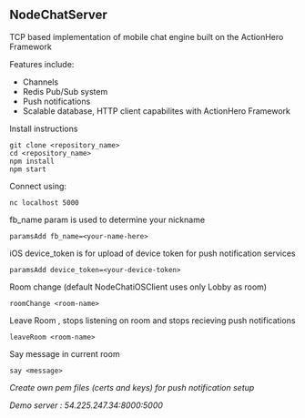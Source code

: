 NodeChatServer
-
TCP based implementation of mobile chat engine built on the ActionHero Framework

Features include:
- Channels
- Redis Pub/Sub system
- Push notifications
- Scalable database, HTTP client capabilites with ActionHero Framework 

Install instructions

    git clone <repository_name>
    cd <repository_name>
    npm install
    npm start

Connect using:

    nc localhost 5000
    
fb_name param is used to determine your nickname

    paramsAdd fb_name=<your-name-here>
    
iOS device_token is for upload of device token for push notification services

    paramsAdd device_token=<your-device-token>
    
Room change (default NodeChatiOSClient uses only Lobby as room)

    roomChange <room-name>
    
Leave Room , stops listening on room and stops recieving push notifications

    leaveRoom <room-name>
    
Say message in current room

    say <message>


*Create own pem files (certs and keys) for push notification setup*

*Demo server : 54.225.247.34:8000:5000*
